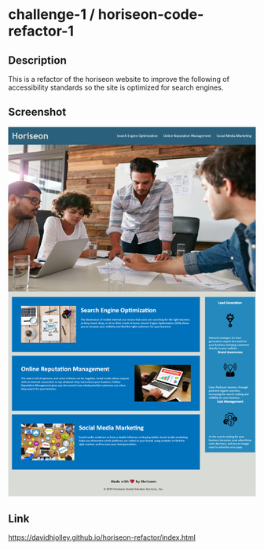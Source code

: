 # challenge-1 / horiseon-code-refactor-1

## Description

This is a refactor of the horiseon website to improve the following of accessibility standards so the site is optimized for search engines.

## Screenshot

![screenshot of webpage](assets/images/screenshot.png)

## Link

https://davidhjolley.github.io/horiseon-refactor/index.html